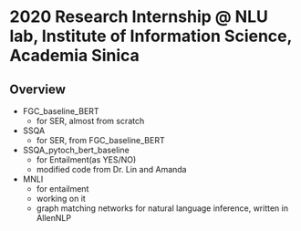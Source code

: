 # 2020 Research Internship @ NLU lab, Institute of Information Science, Academia Sinica

## Overview

- FGC_baseline_BERT
    - for SER, almost from scratch
- SSQA
    - for SER, from FGC_baseline_BERT
- SSQA_pytoch_bert_baseline
    - for Entailment(as YES/NO)
    - modified code from Dr. Lin and Amanda
- MNLI
    - for entailment
    - working on it
    - graph matching networks for natural language inference, written in AllenNLP